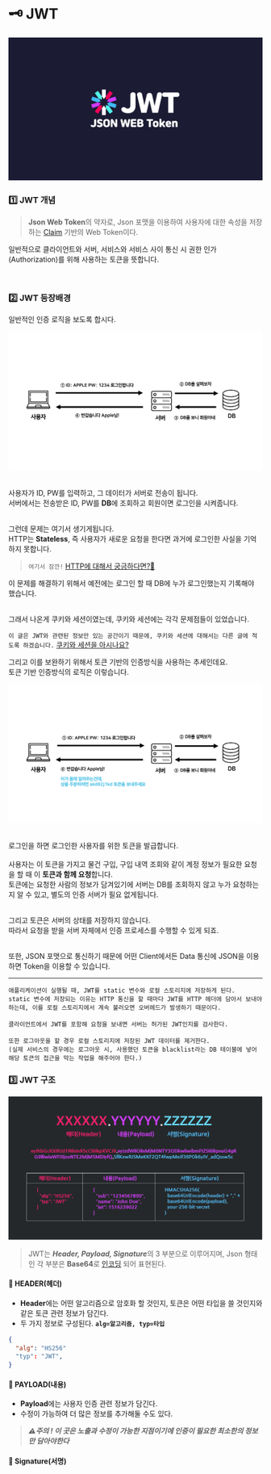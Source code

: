 # 🗝 JWT
<div align="center">
    <img src="./img/cover.png">
</div>

### 1️⃣ JWT 개념
> **Json Web Token**의 약자로,
> Json 포맷을 이용하여 사용자에 대한 속성을 저장하는 [Claim](../../ETC/ETC.md#Claim이란?) 기반의 Web Token이다.

일반적으로 클라이언트와 서버, 서비스와 서비스 사이 통신 시 권한 인가(Authorization)를 위해 사용하는 토큰을 뜻합니다.

<br>

### 2️⃣ JWT 등장배경
일반적인 인증 로직을 보도록 합시다.
<div align="center">
    <img src="./img/t_1.png">
</div>
<br>

사용자가 ID, PW를 입력하고, 그 데이터가 서버로 전송이 됩니다.<br>
서버에서는 전송받은 ID, PW를 **DB**에 조회하고 회원이면 로그인을 시켜줍니다.<br><br>

그런데 문제는 여기서 생기게됩니다.<br>
HTTP는 **Stateless**, 즉 사용자가 새로운 요청을 한다면 과거에 로그인한 사실을 기억하지 못합니다.<br>

> `여기서 잠깐!`
[HTTP에 대해서 궁금하다면?🤔](../../Internet/HTTP//http.md)

이 문제를 해결하기 위해서 예전에는 로그인 할 때 DB에 누가 로그인했는지 기록해야 했습니다.<br><br>

그래서 나온게 쿠키와 세션이였는데, 쿠키와 세션에는 각각 문제점들이 있었습니다.<br>

`이 글은 JWT와 관련된 정보만 있는 공간이기 때문에, 쿠키와 세션에 대해서는 다른 글에 적도록 하겠습니다.`
[쿠키와 세션을 아시나요?](../../Internet/Cookie/cookie.md)

그리고 이를 보완하기 위해서 토큰 기반의 인증방식을 사용하는 추세인데요.<br>
토큰 기반 인증방식의 로직은 이렇습니다.
<div align="center">
    <img src="./img/t_2.png">
</div>
<br>

로그인을 하면 로그인한 사용자를 위한 토큰을 발급합니다.<br><br>
사용자는 이 토큰을 가지고 물건 구입, 구입 내역 조회와 같이 계정 정보가 필요한 요청을 할 때 이 **토큰과 함께 요청**합니다.<br>
토큰에는 요청한 사람의 정보가 담겨있기에 서버는 DB를 조회하지 않고 누가 요청하는지 알 수 있고, 별도의 인증 서버가 필요 없게됩니다.<br><br>

그리고 토큰은 서버의 상태를 저장하지 않습니다.<br>
따라서 요청을 받을 서버 자체에서 인증 프로세스를 수행할 수 있게 되죠.<br><br>

또한, JSON 포맷으로 통신하기 때문에 어떤 Client에서든 Data 통신에 JSON을 이용하면 Token을 이용할 수 있습니다.

---
    애플리케이션이 실행될 때, JWT를 static 변수와 로컬 스토리지에 저장하게 된다.
    static 변수에 저장되는 이유는 HTTP 통신을 할 때마다 JWT를 HTTP 헤더에 담아서 보내야 하는데, 이를 로컬 스토리지에서 계속 불러오면 오버헤드가 발생하기 때문이다.

    클라이언트에서 JWT를 포함해 요청을 보내면 서버는 허가된 JWT인지를 검사한다.

    또한 로그아웃을 할 경우 로컬 스토리지에 저장된 JWT 데이터를 제거한다.
    (실제 서비스의 경우에는 로그아웃 시, 사용했던 토큰을 blacklist라는 DB 테이블에 넣어 해당 토큰의 접근을 막는 작업을 해주어야 한다.)

### 3️⃣ JWT 구조
<div align="center">
    <img src="./img/jwt.png">
</div>

> JWT는 ***Header, Payload, Signature***의 3 부분으로 이루어지며, Json 형태인 각 부분은 **Base64**로 [인코딩](../ETC/ETC.md#인코딩이란?) 되어 표현된다.
#### 📍 HEADER(헤더)
- **Header**에는 어떤 알고리즘으로 암호화 할 것인지, 토큰은 어떤 타입을 쓸 것인지와 같은 토큰 관련 정보가 담긴다.
- 두 가지 정보로 구성된다. **`alg=알고리즘, typ=타입`**
```json
{
  "alg": "HS256"
  "typ": "JWT",
}
```
#### 📍 PAYLOAD(내용)
- **Payload**에는 사용자 인증 관련 정보가 담긴다.
- 수정이 가능하여 더 많은 정보를 추가해둘 수도 있다.
> ***⚠️주의 ! 이 곳은 노출과 수정이 가능한 지점이기에 인증이 필요한 최소한의 정보만 담아야한다***
#### 📍 Signature(서명)